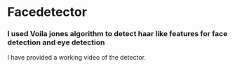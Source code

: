 # Facedetector
### I used Voila jones algorithm to detect haar like features for face detection and eye detection

I have provided a working video of the detector.
